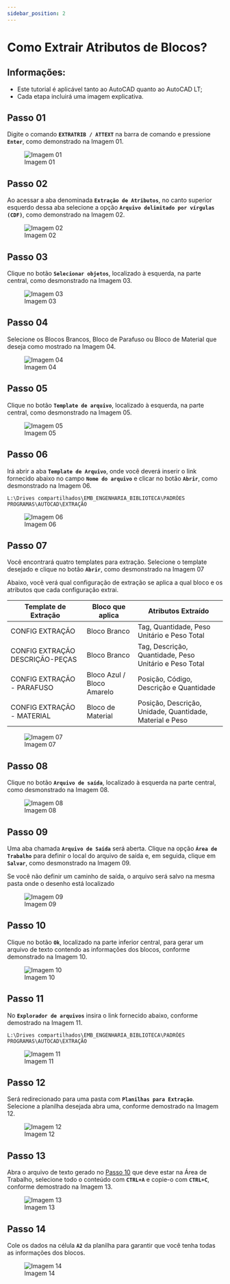 ```yaml
---
sidebar_position: 2
---
```


# Como Extrair Atributos de Blocos?

## Informações:
- Este tutorial é aplicável tanto ao AutoCAD quanto ao AutoCAD LT;
- Cada etapa incluirá uma imagem explicativa.

## Passo 01
Digite o comando **``EXTRATRIB / ATTEXT``** na barra de comando e pressione **``Enter``**, como demonstrado na Imagem 01.

<figure>
    <img src="/img/autocad/tutoriais/como-extrair-atributos-de-blocos/img01.png" alt="Imagem 01" />
    <figcaption>Imagem 01</figcaption>
</figure>

## Passo 02
Ao acessar a aba denominada **``Extração de Atributos``**, no canto superior esquerdo dessa aba selecione a opção **``Arquivo delimitado por vírgulas (CDF)``**, como demonstrado na Imagem 02.

<figure>
    <img src="/img/autocad/tutoriais/como-extrair-atributos-de-blocos/img02.png" alt="Imagem 02" />
    <figcaption>Imagem 02</figcaption>
</figure>

## Passo 03
Clique no botão **``Selecionar objetos``**, localizado à esquerda, na parte central, como desmonstrado na Imagem 03.

<figure>
    <img src="/img/autocad/tutoriais/como-extrair-atributos-de-blocos/img03.png" alt="Imagem 03" />
    <figcaption>Imagem 03</figcaption>
</figure>

## Passo 04
Selecione os Blocos Brancos, Bloco de Parafuso ou Bloco de Material que deseja como mostrado na Imagem 04.

<figure>
    <img src="/img/autocad/tutoriais/como-extrair-atributos-de-blocos/img04.png" alt="Imagem 04" />
    <figcaption>Imagem 04</figcaption>
</figure>

## Passo 05
Clique no botão **``Template de arquivo``**, localizado à esquerda, na parte central, como desmonstrado na Imagem 05.

<figure>
    <img src="/img/autocad/tutoriais/como-extrair-atributos-de-blocos/img05.png" alt="Imagem 05" />
    <figcaption>Imagem 05</figcaption>
</figure>

## Passo 06
Irá abrir a aba **``Template de Arquivo``**, onde você deverá inserir o link fornecido abaixo no campo **``Nome do arquivo``** e clicar no botão **``Abrir``**, como desmonstrado na Imagem 06.

```
L:\Drives compartilhados\EMB_ENGENHARIA_BIBLIOTECA\PADRÕES PROGRAMAS\AUTOCAD\EXTRAÇÃO
```

<figure>
    <img src="/img/autocad/tutoriais/como-extrair-atributos-de-blocos/img06.png" alt="Imagem 06" />
    <figcaption>Imagem 06</figcaption>
</figure>

## Passo 07
Você encontrará quatro templates para extração. Selecione o template desejado e clique no botão **``Abrir``**, como desmonstrado na Imagem 07

Abaixo, você verá qual configuração de extração se aplica a qual bloco e os atributos que cada configuração extrai.

| Template de Extração            | Bloco que aplica           | Atributos Extraído                                       |
| ------------------------------- | -------------------------- | -------------------------------------------------------- |
| CONFIG EXTRAÇÃO                 | Bloco Branco               | Tag, Quantidade, Peso Unitário e Peso Total              |
| CONFIG EXTRAÇÃO DESCRIÇÃO-PEÇAS | Bloco Branco               | Tag, Descrição, Quantidade, Peso Unitário e Peso Total   |
| CONFIG EXTRAÇÃO - PARAFUSO      | Bloco Azul / Bloco Amarelo | Posição, Código, Descrição e Quantidade                  |
| CONFIG EXTRAÇÃO - MATERIAL      | Bloco de Material          | Posição, Descrição, Unidade, Quantidade, Material e Peso |

<figure>
    <img src="/img/autocad/tutoriais/como-extrair-atributos-de-blocos/img07.png" alt="Imagem 07" />
    <figcaption>Imagem 07</figcaption>
</figure>

## Passo 08
Clique no botão **``Arquivo de saída``**, localizado à esquerda na parte central, como desmonstrado na Imagem 08.

<figure>
    <img src="/img/autocad/tutoriais/como-extrair-atributos-de-blocos/img08.png" alt="Imagem 08" />
    <figcaption>Imagem 08</figcaption>
</figure>

## Passo 09
Uma aba chamada **``Arquivo de Saída``** será aberta. Clique na opção **``Área de Trabalho``** para definir o local do arquivo de saída e, em seguida, clique em **``Salvar``**, como desmonstrado na Imagem 09.

Se você não definir um caminho de saída, o arquivo será salvo na mesma pasta onde o desenho está localizado

<figure>
    <img src="/img/autocad/tutoriais/como-extrair-atributos-de-blocos/img09.png" alt="Imagem 09" />
    <figcaption>Imagem 09</figcaption>
</figure>

## Passo 10
Clique no botão **``Ok``**, localizado na parte inferior central, para gerar um arquivo de texto contendo as informações dos blocos, conforme demonstrado na Imagem 10. 

<figure>
    <img src="/img/autocad/tutoriais/como-extrair-atributos-de-blocos/img10.png" alt="Imagem 10" />
    <figcaption>Imagem 10</figcaption>
</figure>

## Passo 11
No **``Explorador de arquivos``** insira o link fornecido abaixo, conforme demostrado na Imagem 11.

```
L:\Drives compartilhados\EMB_ENGENHARIA_BIBLIOTECA\PADRÕES PROGRAMAS\AUTOCAD\EXTRAÇÃO
```

<figure>
    <img src="/img/autocad/tutoriais/como-extrair-atributos-de-blocos/img11.png" alt="Imagem 11" />
    <figcaption>Imagem 11</figcaption>
</figure>

## Passo 12
Será redirecionado para uma pasta  com **``Planilhas para Extração``**. Selecione a planilha desejada abra uma, conforme demostrado na Imagem 12.

<figure>
    <img src="/img/autocad/tutoriais/como-extrair-atributos-de-blocos/img12.png" alt="Imagem 12" />
    <figcaption>Imagem 12</figcaption>
</figure>

## Passo 13
Abra o arquivo de texto gerado no <a href="#passo-10">Passo 10</a> que deve estar na Área de Trabalho, selecione todo o conteúdo com **``CTRL+A``** e copie-o com **``CTRL+C``**, conforme demostrado na Imagem 13.

<figure>
    <img src="/img/autocad/tutoriais/como-extrair-atributos-de-blocos/img13.png" alt="Imagem 13" />
    <figcaption>Imagem 13</figcaption>
</figure>

## Passo 14
Cole os dados na célula **``A2``** da planilha para garantir que você tenha todas as informações dos blocos.

<figure>
    <img src="/img/autocad/tutoriais/como-extrair-atributos-de-blocos/img14.png" alt="Imagem 14" />
    <figcaption>Imagem 14</figcaption>
</figure>